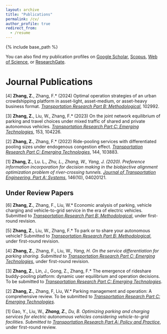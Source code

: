 ```yaml
---
layout: archive
title: "Publications"
permalink: /cv/
author_profile: true
redirect_from:
  - /resume
---
```

{% include base_path %}

You can also find my publication profiles on [Google Scholar](https://scholar.google.com/citations?user=5PQtFDIAAAAJ&hl=zh-CN&oi=ao), [Scopus](https://www-scopus-com.eproxy.lib.hku.hk/authid/detail.uri?authorId=57407113300), [Web of Science](https://www.webofscience.com/wos/author/record/LIC-6662-2024), or [ResearchGate](https://www.researchgate.net/profile/Zhuoye-Zhang).

Journal Publications
======
[4] **Zhang, Z.**, Zhang, F.* (2024) Optimal operation strategies of an urban crowdshipping platform in
asset-light, asset-medium, or asset-heavy business format. *<u>Transportation Research Part B: Methodological</u>*,
102992.

[3] **Zhang, Z.**, Liu, W., Zhang, F.* (2023) On the joint network equilibrium of parking and travel
choices under mixed traffic of shared and private autonomous vehicles. *<u>Transportation Research Part
C: Emerging Technologies</u>*, 153, 104226.

[2] **Zhang, Z.**, Zhang, F.* (2022) Ride-pooling services with differentiated pooling sizes under endogenous
congestion effect. *<u>Transportation Research Part C: Emerging Technologies</u>*, 144, 103883.

[1] **Zhang, Z.**, Lu. L.*, Zhu, L., Zhang, W., Yang, J. (2020). Preference information incorporation for
decision making in the biobjective alignment optimization problem of river-crossing tunnels. <u>Journal
of Transportation Engineering, Part A: Systems</u>*, 146(10), 04020121.


Under Review Papers
------
[6] **Zhang, Z.**, Zhang, F., Liu, W.* Economic analysis of parking, vehicle charging and vehicle-to-grid
service in the era of electric vehicles. Submitted to *<u>Transportation Research Part B: Methodological</u>*,
under first-round revision.

[5] **Zhang, Z.**, Liu, W., Zhang, F.* To park or to share your autonomous vehicle? Submitted to *<u>Transportation
Research Part B: Methodological</u>*, under first-round revision.

[4] **Zhang, Z.**, Zhang, F., Liu, W.*, Yang, H. On the service differentiation for parking sharing. Submitted
to <u>Transportation Research Part C: Emerging Technologies</u>*, under first-round revision.

[3] **Zhang, Z.**, Lin, J., Gong, Z., Zhang, F.* The emergence of rideshare buddy-pooling platform: dynamic user
equilibrium and operation decisions. To be submitted to *<u>Transportation Research Part C: Emerging
Technologies</u>*.

[2] **Zhang, Z.**, Zhang, F, Liu, W.* Parking management and operation: A comprehensive review. To be
submitted to *<u>Transportation Research Part C: Emerging Technologies</u>*.

[1] Gao, Y., Liu, W.*, **Zhang, Z.**, Du, B. Optimizing parking and charging services for electric autonomous
vehicles considering vehicle-to-grid facilities. Submitted to <u>Transportation Research Part A:
Policy and Practice</u>*, under first-round review.



